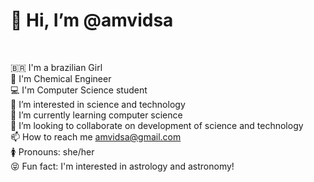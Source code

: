 <h1> 👋 Hi, I’m @amvidsa </h1> <br>

<img scr="/amvidsa/olinda-pernambuco-Embratel.gif">

🇧🇷 I'm a brazilian Girl <br>
🧪 I'm Chemical Engineer <br>
💻 I'm Computer Science student <br>
👀 I’m interested in science and technology <br>
🌱 I’m currently learning computer science <br>
💞️ I’m looking to collaborate on development of science and technology <br>
📫 How to reach me amvidsa@gmail.com <br>
🚺 Pronouns: she/her <br>
😝 Fun fact: I'm interested in astrology and astronomy! <br>

<!---
amvidsa/amvidsa is a ✨ special ✨ repository because its `README.md` (this file) appears on your GitHub profile.
You can click the Preview link to take a look at your changes.
--->
